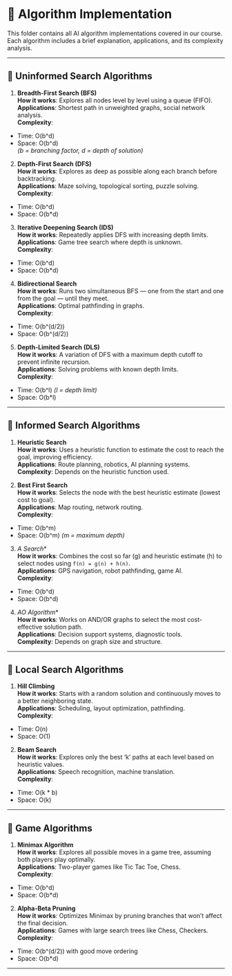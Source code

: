 # 🤖 Algorithm Implementation

This folder contains all AI algorithm implementations covered in our course.  
Each algorithm includes a brief explanation, applications, and its complexity analysis.

---

## 🔹 Uninformed Search Algorithms

1. **Breadth-First Search (BFS)**  
**How it works**: Explores all nodes level by level using a queue (FIFO).  
**Applications**: Shortest path in unweighted graphs, social network analysis.  
**Complexity**:  
- Time: O(b^d)  
- Space: O(b^d)  
*(b = branching factor, d = depth of solution)*

2. **Depth-First Search (DFS)**  
**How it works**: Explores as deep as possible along each branch before backtracking.  
**Applications**: Maze solving, topological sorting, puzzle solving.  
**Complexity**:  
- Time: O(b^d)  
- Space: O(b*d)

3. **Iterative Deepening Search (IDS)**  
**How it works**: Repeatedly applies DFS with increasing depth limits.  
**Applications**: Game tree search where depth is unknown.  
**Complexity**:  
- Time: O(b^d)  
- Space: O(b*d)

4. **Bidirectional Search**  
**How it works**: Runs two simultaneous BFS — one from the start and one from the goal — until they meet.  
**Applications**: Optimal pathfinding in graphs.  
**Complexity**:  
- Time: O(b^(d/2))  
- Space: O(b^(d/2))

5. **Depth-Limited Search (DLS)**  
**How it works**: A variation of DFS with a maximum depth cutoff to prevent infinite recursion.  
**Applications**: Solving problems with known depth limits.  
**Complexity**:  
- Time: O(b^l) *(l = depth limit)*  
- Space: O(b*l)

---

## 🔹 Informed Search Algorithms

1. **Heuristic Search**  
**How it works**: Uses a heuristic function to estimate the cost to reach the goal, improving efficiency.  
**Applications**: Route planning, robotics, AI planning systems.  
**Complexity**: Depends on the heuristic function used.

2. **Best First Search**  
**How it works**: Selects the node with the best heuristic estimate (lowest cost to goal).  
**Applications**: Map routing, network routing.  
**Complexity**:  
- Time: O(b^m)  
- Space: O(b^m) *(m = maximum depth)*

3. **A* Search**  
**How it works**: Combines the cost so far (g) and heuristic estimate (h) to select nodes using `f(n) = g(n) + h(n)`.  
**Applications**: GPS navigation, robot pathfinding, game AI.  
**Complexity**:  
- Time: O(b^d)  
- Space: O(b^d)

4. **AO* Algorithm**  
**How it works**: Works on AND/OR graphs to select the most cost-effective solution path.  
**Applications**: Decision support systems, diagnostic tools.  
**Complexity**: Depends on graph size and structure.

---

## 🔹 Local Search Algorithms

1. **Hill Climbing**  
**How it works**: Starts with a random solution and continuously moves to a better neighboring state.  
**Applications**: Scheduling, layout optimization, pathfinding.  
**Complexity**:  
- Time: O(n)  
- Space: O(1)

2. **Beam Search**  
**How it works**: Explores only the best ‘k’ paths at each level based on heuristic values.  
**Applications**: Speech recognition, machine translation.  
**Complexity**:  
- Time: O(k * b)  
- Space: O(k)

---

## 🔹 Game Algorithms

1. **Minimax Algorithm**  
**How it works**: Explores all possible moves in a game tree, assuming both players play optimally.  
**Applications**: Two-player games like Tic Tac Toe, Chess.  
**Complexity**:  
- Time: O(b^d)  
- Space: O(b*d)

2. **Alpha-Beta Pruning**  
**How it works**: Optimizes Minimax by pruning branches that won’t affect the final decision.  
**Applications**: Games with large search trees like Chess, Checkers.  
**Complexity**:  
- Time: O(b^(d/2)) with good move ordering  
- Space: O(b*d)

---
